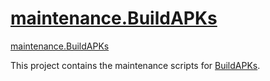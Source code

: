 # [maintenance.BuildAPKs](https://github.com/BuildAPKs/maintenance.BuildAPKs)
[maintenance.BuildAPKs](https://buildapks.github.io/maintenance.BuildAPKs/)

This project contains the maintenance scripts for [BuildAPKs](https://github.com/BuildAPKs/buildAPKs). 
<!-- README.md EOF -->
